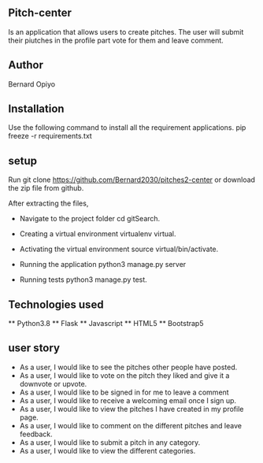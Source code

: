 ## Pitch-center
Is an application that allows users to create pitches. The user will submit their piutches in the profile part vote for them and leave comment.

## Author 
Bernard Opiyo

## Installation
Use the following command to install all the requirement applications.
pip freeze -r requirements.txt

## setup
Run git clone https://github.com/Bernard2030/pitches2-center
or download the zip file from github.

After extracting the files,
* Navigate to the project folder
cd gitSearch.

* Creating a virtual environment
virtualenv virtual.

* Activating the virtual environment
source virtual/bin/activate.

* Running the application
python3 manage.py server

* Running tests
python3 manage.py test.

## Technologies used
** Python3.8
** Flask
** Javascript
** HTML5
** Bootstrap5

## user story
* As a user, I would like to see the pitches other people have posted.
* As a user, I would like to vote on the pitch they liked and give it a downvote or upvote.
* As a user, I would like to be signed in for me to leave a comment
* As a user, I would like to receive a welcoming email once I sign up.
* As a user, I would like to view the pitches I have created in my profile page.
* As a user, I would like to comment on the different pitches and leave feedback.
* As a user, I would like to submit a pitch in any category.
* As a user, I would like to view the different categories.